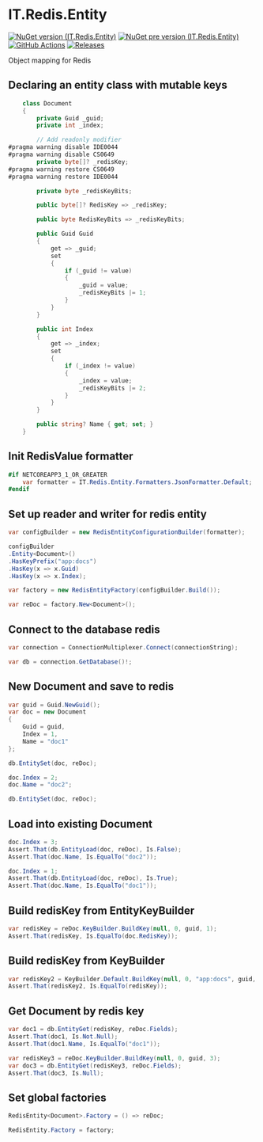 # IT.Redis.Entity
[![NuGet version (IT.Redis.Entity)](https://img.shields.io/nuget/v/IT.Redis.Entity.svg)](https://www.nuget.org/packages/IT.Redis.Entity)
[![NuGet pre version (IT.Redis.Entity)](https://img.shields.io/nuget/vpre/IT.Redis.Entity.svg)](https://www.nuget.org/packages/IT.Redis.Entity)
[![GitHub Actions](https://github.com/pairbit/IT.Redis.Entity/workflows/Build/badge.svg)](https://github.com/pairbit/IT.Redis.Entity/actions)
[![Releases](https://img.shields.io/github/release/pairbit/IT.Redis.Entity.svg)](https://github.com/pairbit/IT.Redis.Entity/releases)

Object mapping for Redis

## Declaring an entity class with mutable keys

```csharp
    class Document
    {
        private Guid _guid;
        private int _index;

        // Add readonly modifier
#pragma warning disable IDE0044
#pragma warning disable CS0649
        private byte[]? _redisKey;
#pragma warning restore CS0649
#pragma warning restore IDE0044

        private byte _redisKeyBits;

        public byte[]? RedisKey => _redisKey;

        public byte RedisKeyBits => _redisKeyBits;

        public Guid Guid
        {
            get => _guid;
            set
            {
                if (_guid != value)
                {
                    _guid = value;
                    _redisKeyBits |= 1;
                }
            }
        }

        public int Index
        {
            get => _index;
            set
            {
                if (_index != value)
                {
                    _index = value;
                    _redisKeyBits |= 2;
                }
            }
        }

        public string? Name { get; set; }
    }
```

## Init RedisValue formatter

```csharp
#if NETCOREAPP3_1_OR_GREATER
    var formatter = IT.Redis.Entity.Formatters.JsonFormatter.Default;
#endif
```

## Set up reader and writer for redis entity

```csharp
var configBuilder = new RedisEntityConfigurationBuilder(formatter);

configBuilder
.Entity<Document>()
.HasKeyPrefix("app:docs")
.HasKey(x => x.Guid)
.HasKey(x => x.Index);

var factory = new RedisEntityFactory(configBuilder.Build());

var reDoc = factory.New<Document>();
```

## Connect to the database redis

```csharp
var connection = ConnectionMultiplexer.Connect(connectionString);

var db = connection.GetDatabase()!;
```

## New Document and save to redis

```csharp
var guid = Guid.NewGuid();
var doc = new Document
{
    Guid = guid,
    Index = 1,
    Name = "doc1"
};

db.EntitySet(doc, reDoc);

doc.Index = 2;
doc.Name = "doc2";

db.EntitySet(doc, reDoc);
```

## Load into existing Document

```csharp
doc.Index = 3;
Assert.That(db.EntityLoad(doc, reDoc), Is.False);
Assert.That(doc.Name, Is.EqualTo("doc2"));

doc.Index = 1;
Assert.That(db.EntityLoad(doc, reDoc), Is.True);
Assert.That(doc.Name, Is.EqualTo("doc1"));
```

## Build redisKey from EntityKeyBuilder

```csharp
var redisKey = reDoc.KeyBuilder.BuildKey(null, 0, guid, 1);
Assert.That(redisKey, Is.EqualTo(doc.RedisKey));
```

## Build redisKey from KeyBuilder

```csharp
var redisKey2 = KeyBuilder.Default.BuildKey(null, 0, "app:docs", guid, 1);
Assert.That(redisKey2, Is.EqualTo(redisKey));
```

## Get Document by redis key

```csharp
var doc1 = db.EntityGet(redisKey, reDoc.Fields);
Assert.That(doc1, Is.Not.Null);
Assert.That(doc1.Name, Is.EqualTo("doc1"));

var redisKey3 = reDoc.KeyBuilder.BuildKey(null, 0, guid, 3);
var doc3 = db.EntityGet(redisKey3, reDoc.Fields);
Assert.That(doc3, Is.Null);
```

## Set global factories

```csharp
RedisEntity<Document>.Factory = () => reDoc;

RedisEntity.Factory = factory;
```
